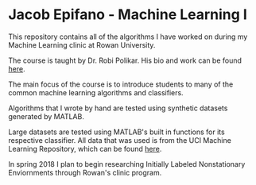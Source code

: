 # Jacob Epifano - Machine Learning I
This repository contains all of the algorithms I have worked on during my Machine Learning clinic at Rowan University.

The course is taught by Dr. Robi Polikar. His bio and work can be found [here](http://users.rowan.edu/~polikar/).

The main focus of the course is to introduce students to many of the common machine learning algorithms and classifiers.

Algorithms that I wrote by hand are tested using synthetic datasets generated by MATLAB.

Large datasets are tested using MATLAB's built in functions for its respective classifier. All data that was used is from the UCI Machine Learning Repository, which can be found [here](https://archive.ics.uci.edu/ml/index.php).

In spring 2018 I plan to begin researching Initially Labeled Nonstationary Enviornments through Rowan's clinic program.